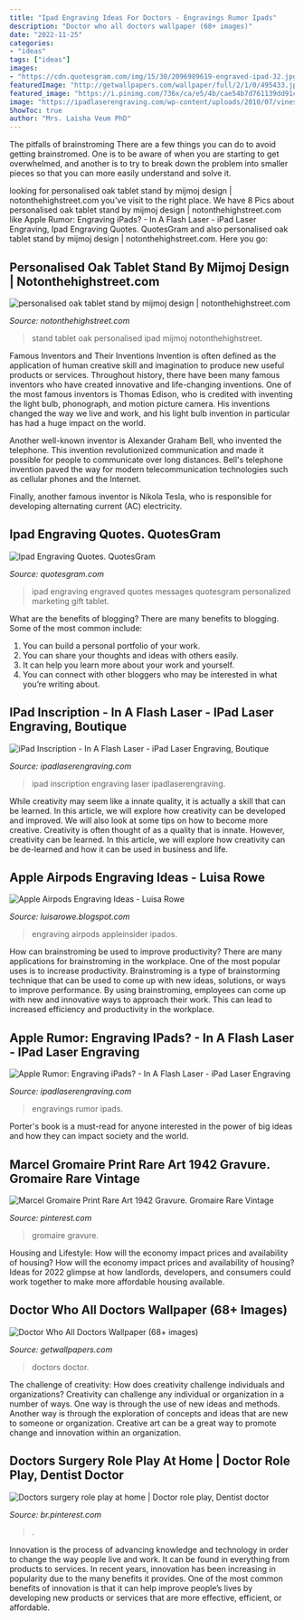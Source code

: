 ```yaml
---
title: "Ipad Engraving Ideas For Doctors - Engravings Rumor Ipads"
description: "Doctor who all doctors wallpaper (68+ images)"
date: "2022-11-25"
categories:
- "ideas"
tags: ["ideas"]
images:
- "https://cdn.quotesgram.com/img/15/30/2096989619-engraved-ipad-32.jpg"
featuredImage: "http://getwallpapers.com/wallpaper/full/2/1/0/495433.jpg"
featured_image: "https://i.pinimg.com/736x/ca/e5/4b/cae54b7d761139dd91c1ab8de8ecff39--role-play-doctors.jpg"
image: "https://ipadlaserengraving.com/wp-content/uploads/2010/07/vines-ipad.jpg"
ShowToc: true
author: "Mrs. Laisha Veum PhD"
---
```



The pitfalls of brainstroming
There are a few things you can do to avoid getting brainstromed. One is to be aware of when you are starting to get overwhelmed, and another is to try to break down the problem into smaller pieces so that you can more easily understand and solve it.

	

		
looking for personalised oak tablet stand by mijmoj design | notonthehighstreet.com you've visit to the right place. We have 8 Pics about personalised oak tablet stand by mijmoj design | notonthehighstreet.com like Apple Rumor: Engraving iPads? - In A Flash Laser - iPad Laser Engraving, Ipad Engraving Quotes. QuotesGram and also personalised oak tablet stand by mijmoj design | notonthehighstreet.com. Here you go:
		
    
## Personalised Oak Tablet Stand By Mijmoj Design | Notonthehighstreet.com

<img loading=lazy src="http://cdn.notonthehighstreet.com/fs/c7/22/a3ca-59d5-4aa2-b9ee-7be5212e895a/original_oak-ipad-stand.jpg" onerror="this.onerror=null;this.src='https://tse4.mm.bing.net/th?id=OIP.-GlFe0tfAES88lmfRijVUgHaHa&amp;pid=15.1';" alt="personalised oak tablet stand by mijmoj design | notonthehighstreet.com">

_Source: notonthehighstreet.com_

>stand tablet oak personalised ipad mijmoj notonthehighstreet. 

	

Famous Inventors and Their Inventions
Invention is often defined as the application of human creative skill and imagination to produce new useful products or services. Throughout history, there have been many famous inventors who have created innovative and life-changing inventions.
One of the most famous inventors is Thomas Edison, who is credited with inventing the light bulb, phonograph, and motion picture camera. His inventions changed the way we live and work, and his light bulb invention in particular has had a huge impact on the world.

Another well-known inventor is Alexander Graham Bell, who invented the telephone. This invention revolutionized communication and made it possible for people to communicate over long distances. Bell's telephone invention paved the way for modern telecommunication technologies such as cellular phones and the Internet.

Finally, another famous inventor is Nikola Tesla, who is responsible for developing alternating current (AC) electricity.

    
## Ipad Engraving Quotes. QuotesGram

<img loading=lazy src="https://cdn.quotesgram.com/img/15/30/2096989619-engraved-ipad-32.jpg" onerror="this.onerror=null;this.src='https://tse2.mm.bing.net/th?id=OIP.kI_xeB8PS2PqvfZhSzK-RgHaGP&amp;pid=15.1';" alt="Ipad Engraving Quotes. QuotesGram">

_Source: quotesgram.com_

>ipad engraving engraved quotes messages quotesgram personalized marketing gift tablet. 

	

What are the benefits of blogging?
There are many benefits to blogging. Some of the most common include: 
1. You can build a personal portfolio of your work. 
2. You can share your thoughts and ideas with others easily. 
3. It can help you learn more about your work and yourself. 
4. You can connect with other bloggers who may be interested in what you’re writing about. 

    
## IPad Inscription - In A Flash Laser - IPad Laser Engraving, Boutique

<img loading=lazy src="http://ipadlaserengraving.com/wp-content/uploads/2013/03/iPad-Inscription.jpg" onerror="this.onerror=null;this.src='https://tse3.mm.bing.net/th?id=OIP.NoaI-BNJqf7BVUHSI9SDXwHaE5&amp;pid=15.1';" alt="iPad Inscription - In A Flash Laser - iPad Laser Engraving, Boutique">

_Source: ipadlaserengraving.com_

>ipad inscription engraving laser ipadlaserengraving. 

	

While creativity may seem like a innate quality, it is actually a skill that can be learned. In this article, we will explore how creativity can be developed and improved. We will also look at some tips on how to become more creative.
Creativity is often thought of as a quality that is innate. However, creativity can be learned. In this article, we will explore how creativity can be de-learned and how it can be used in business and life.

    
## Apple Airpods Engraving Ideas - Luisa Rowe

<img loading=lazy src="https://photos5.appleinsider.com/gallery/28767-45468-Apple-Pencil-Review-l.jpg" onerror="this.onerror=null;this.src='https://tse1.mm.bing.net/th?id=OIP.B-bdRRuBT2R1NrDN2kinYQHaEK&amp;pid=15.1';" alt="Apple Airpods Engraving Ideas - Luisa Rowe">

_Source: luisarowe.blogspot.com_

>engraving airpods appleinsider ipados. 

	

How can brainstroming be used to improve productivity?
There are many applications for brainstroming in the workplace. One of the most popular uses is to increase productivity. Brainstroming is a type of brainstorming technique that can be used to come up with new ideas, solutions, or ways to improve performance. By using brainstroming, employees can come up with new and innovative ways to approach their work. This can lead to increased efficiency and productivity in the workplace.

    
## Apple Rumor: Engraving IPads? - In A Flash Laser - IPad Laser Engraving

<img loading=lazy src="https://ipadlaserengraving.com/wp-content/uploads/2010/07/vines-ipad.jpg" onerror="this.onerror=null;this.src='https://tse3.mm.bing.net/th?id=OIP.77qT9Dxd2aJcBr1ai2eXzgHaHj&amp;pid=15.1';" alt="Apple Rumor: Engraving iPads? - In A Flash Laser - iPad Laser Engraving">

_Source: ipadlaserengraving.com_

>engravings rumor ipads. 

	

Porter's book is a must-read for anyone interested in the power of big ideas and how they can impact society and the world.

    
## Marcel Gromaire Print Rare Art 1942 Gravure. Gromaire Rare Vintage

<img loading=lazy src="https://i.pinimg.com/originals/94/f3/11/94f311fdba909b90d593a59c5d2e3a46.jpg" onerror="this.onerror=null;this.src='https://tse4.mm.bing.net/th?id=OIP.CYYbNvdNgVkzCQuLZrHFTAHaGD&amp;pid=15.1';" alt="Marcel Gromaire Print Rare Art 1942 Gravure. Gromaire Rare Vintage">

_Source: pinterest.com_

>gromaire gravure. 

	

Housing and Lifestyle: How will the economy impact prices and availability of housing?
How will the economy impact prices and availability of housing? 
Ideas for 2022 glimpse at how landlords, developers, and consumers could work together to make more affordable housing available.

    
## Doctor Who All Doctors Wallpaper (68+ Images)

<img loading=lazy src="http://getwallpapers.com/wallpaper/full/2/1/0/495433.jpg" onerror="this.onerror=null;this.src='https://tse2.mm.bing.net/th?id=OIP.oLa0M5JgbS_pPx0f8ioX6gHaEe&amp;pid=15.1';" alt="Doctor Who All Doctors Wallpaper (68+ images)">

_Source: getwallpapers.com_

>doctors doctor. 

	

The challenge of creativity: How does creativity challenge individuals and organizations?
Creativity can challenge any individual or organization in a number of ways. One way is through the use of new ideas and methods. Another way is through the exploration of concepts and ideas that are new to someone or organization. Creative art can be a great way to promote change and innovation within an organization.

    
## Doctors Surgery Role Play At Home | Doctor Role Play, Dentist Doctor

<img loading=lazy src="https://i.pinimg.com/736x/ca/e5/4b/cae54b7d761139dd91c1ab8de8ecff39--role-play-doctors.jpg" onerror="this.onerror=null;this.src='https://tse1.mm.bing.net/th?id=OIP.2XJtXqiE0PgIqPlBHTxcgADhEs&amp;pid=15.1';" alt="Doctors surgery role play at home | Doctor role play, Dentist doctor">

_Source: br.pinterest.com_

>. 

	

Innovation is the process of advancing knowledge and technology in order to change the way people live and work. It can be found in everything from products to services. In recent years, innovation has been increasing in popularity due to the many benefits it provides. One of the most common benefits of innovation is that it can help improve people’s lives by developing new products or services that are more effective, efficient, or affordable.

